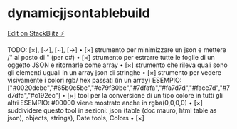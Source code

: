# dynamicjjsontablebuild

[Edit on StackBlitz ⚡️](https://stackblitz.com/edit/dynamicjjsontablebuild)

TODO: [×], [✓], [~], [→] 
 • [×] strumento per minimizzare un json e mettere /" al posto di " (per c#)
 • [×] strumento per estrarre tutte le foglie di un oggetto JSON e ritornarle come array
 • [×] strumento che rileva quali sono gli elementi uguali in un array json di stringhe
 • [×] strumento per vedere visivamente i colori rgb/ hex passati (in un array)
       ESEMPIO: ["#0020debe","#65b0c5be","#e79f30be","#7dfafa","#fa7d7d","#face7d","#7d7dfa","#c192ec"]
 • [×] tool per la conversione di un tipo colore in tutti gli altri 
       ESEMPIO: #00000 viene mostrato anche in rgba(0,0,0,0)
 • [×] suddividere questo tool in sezioni: json (table (doc mauro, html table as json), objects, strings), Date tools, Colors
 • [×] 